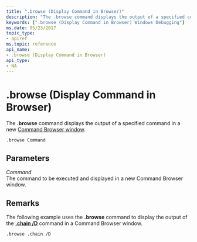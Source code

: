 ```yaml
---
title: ".browse (Display Command in Browser)"
description: "The .browse command displays the output of a specified command in a new Command Browser window."
keywords: [".browse (Display Command in Browser) Windows Debugging"]
ms.date: 05/23/2017
topic_type:
- apiref
ms.topic: reference
api_name:
- .browse (Display Command in Browser)
api_type:
- NA
---
```


# .browse (Display Command in Browser)


The **.browse** command displays the output of a specified command in a new [Command Browser window](../debugger/command-browser-window.md).

```dbgcmd
.browse Command
```

## Parameters


<span id="Command"></span><span id="command"></span><span id="COMMAND"></span>*Command*  
The command to be executed and displayed in a new Command Browser window.

## Remarks

The following example uses the **.browse** command to display the output of the [**.chain /D**](-chain--list-debugger-extensions-.md) command in a Command Browser window.

```dbgcmd
.browse .chain /D
```

